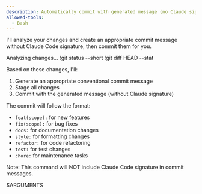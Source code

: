 ```yaml
---
description: Automatically commit with generated message (no Claude signature)
allowed-tools:
  - Bash
---
```


I'll analyze your changes and create an appropriate commit message without Claude Code signature, then commit them for you.

Analyzing changes...
!git status --short
!git diff HEAD --stat

Based on these changes, I'll:

1. Generate an appropriate conventional commit message
2. Stage all changes
3. Commit with the generated message (without Claude signature)

The commit will follow the format:

- `feat(scope):` for new features
- `fix(scope):` for bug fixes
- `docs:` for documentation changes
- `style:` for formatting changes
- `refactor:` for code refactoring
- `test:` for test changes
- `chore:` for maintenance tasks

Note: This command will NOT include Claude Code signature in commit messages.

$ARGUMENTS
